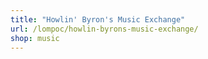 ```yaml
---
title: "Howlin' Byron's Music Exchange"
url: /lompoc/howlin-byrons-music-exchange/
shop: music
---
```

